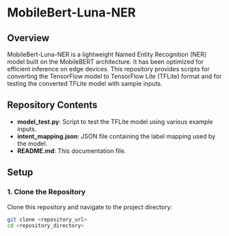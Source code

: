 # MobileBert-Luna-NER

## Overview
MobileBert-Luna-NER is a lightweight Named Entity Recognition (NER) model built on the MobileBERT architecture. It has been optimized for efficient inference on edge devices. This repository provides scripts for converting the TensorFlow model to TensorFlow Lite (TFLite) format and for testing the converted TFLite model with sample inputs.

## Repository Contents

- **model_test.py**: Script to test the TFLite model using various example inputs.
- **intent_mapping.json**: JSON file containing the label mapping used by the model.
- **README.md**: This documentation file.

## Setup

### 1. Clone the Repository
Clone this repository and navigate to the project directory:
```bash
git clone <repository_url>
cd <repository_directory>

